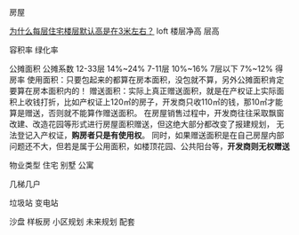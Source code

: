 房屋

[为什么每层住宅楼层默认高是在3米左右？](https://www.zhihu.com/question/19768121)
loft
楼层净高
层高


容积率
绿化率


公摊面积
公摊系数
12-33层 14%~24%
7-11层 10%~16%
7层以下 7%~12%
得房率
使用面积：只要包起来的都算在房本面积，没包就不算，另外公摊面积肯定要算在房本面积内的！
赠送面积：实际上真正赠送面积，就是在产权证上实际面积上收钱打折，比如产权证上120㎡的房子，开发商只收110㎡的钱，那10㎡才能算是赠送，否则就不能算作赠送面积。
在房屋销售过程中，开发商往往采取飘窗改建、改造花园等形式进行房屋面积赠送，但这绝大部分都改变了报建规划， 无法登记入产权证，**购房者只是有使用权**。
同时，如果赠送面积是在自己房屋内部问题还不大，但若是属于公用面积，如楼顶花园、公共阳台等，**开发商则无权赠送**

物业类型 住宅 别墅 公寓


几梯几户

垃圾站
变电站


沙盘
样板房
小区规划
未来规划
配套

